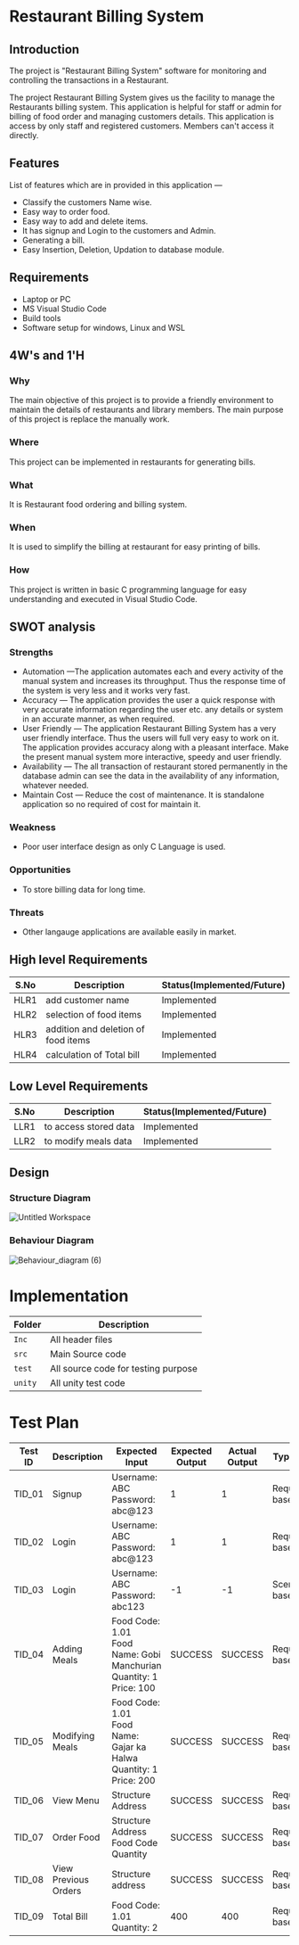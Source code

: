 # Restaurant Billing System
## Introduction

The project is "Restaurant Billing System" software for monitoring and controlling the transactions in a Restaurant.

The project Restaurant Billing System gives us the facility to manage the Restaurants billing system. This application is helpful for staff or admin for billing of food order and managing customers details. This application is access by only staff and registered customers. Members can't access it directly.

## Features
List of features which are in provided in this application —

*	 Classify the customers Name wise.
*	 Easy way to order food.
*	 Easy way to add and delete items.
*  It has signup and Login to the customers and Admin.
*  Generating a bill.
*  Easy Insertion, Deletion, Updation to database module.

## Requirements
*  Laptop or PC
*  MS Visual Studio Code
*  Build tools 
*  Software setup for windows, Linux and WSL

## 4W's and 1'H
### Why
The main objective of this project is to provide a friendly environment to maintain the details of restaurants and library members. The main purpose of this project is replace the manually work.
### Where
This project can be implemented in restaurants for generating bills.
### What
It is Restaurant food ordering and billing system.
### When
It is used to simplify the billing at restaurant for easy printing of bills.

### How
This project is written in basic C programming language for easy understanding and executed in Visual Studio Code.

## SWOT analysis
### Strengths
*	Automation —The application automates each and every activity of the manual system and increases its throughput. Thus the response time of the system is very less and it works very fast.
*	Accuracy — The application provides the user a quick response with very accurate information regarding the user etc. any details or system in an accurate manner, as when required.
*	User Friendly — The application Restaurant Billing System has a very user friendly interface. Thus the users will full very easy to work on it. The application provides accuracy along with a pleasant interface. Make the present manual system more interactive, speedy and user friendly.
*	Availability — The all transaction of restaurant stored permanently in the database admin can see the data in the availability of any information, whatever needed.
*	Maintain Cost — Reduce the cost of maintenance. It is standalone application so no required of cost for maintain it.
### Weakness
* Poor user interface design as only C Language is used.
### Opportunities
* To store billing data for long time.
### Threats
* Other langauge applications are available easily in market.
## High level Requirements
|S.No|Description|Status(Implemented/Future)|
| ---- | ---- | ----|
|HLR1| add customer name|  Implemented|
|HLR2| selection of  food items | Implemented|
|HLR3| addition and  deletion of food items| Implemented|
|HLR4| calculation of  Total bill| Implemented|


## Low Level Requirements 
|S.No|Description|Status(Implemented/Future)|
| ---- | ---- | ----|
|LLR1| to access stored data| Implemented|
|LLR2| to modify meals data| Implemented|

## Design
### Structure Diagram
![Untitled Workspace](https://user-images.githubusercontent.com/94158848/143039826-93ac3923-539f-4009-beea-88fc985d551a.png)


### Behaviour Diagram
![Behaviour_diagram (6)](https://user-images.githubusercontent.com/94158848/143039725-21df271d-07d5-47e3-a9cb-9cbf638e7ac5.png)

# Implementation
|Folder|Description|
|---|---|
|`Inc`|All header files |
|`src`| Main Source code |
|`test`| All source code  for testing purpose|
|`unity`| All unity test code |


# Test Plan
|  Test ID | Description  | Expected Input  | Expected Output  | Actual Output  | Type of test |
|---|---|---|---|---|---|
| TID_01  | Signup  | Username: ABC<br />Password: abc@123| 1  |1| Requirement based  |
| TID_02  | Login  | Username: ABC<br />Password: abc@123| 1  |1| Requirement based|
| TID_03  | Login  | Username: ABC<br />Password: abc123| -1  |-1| Scenario based  |
| TID_04  | Adding Meals  |Food Code: 1.01<br />Food Name: Gobi Manchurian<br />Quantity: 1<br />Price: 100| SUCCESS  |SUCCESS| Requirement based  |
| TID_05  | Modifying Meals  |Food Code: 1.01<br />Food Name: Gajar ka Halwa<br />Quantity: 1<br />Price: 200| SUCCESS  |SUCCESS| Requirement based   |
| TID_06 | View Menu  | Structure Address| SUCCESS  |SUCCESS| Requirement based    |
| TID_07  | Order Food  |Structure Address<br />Food Code<br />Quantity| SUCCESS  |SUCCESS| Requirement based    |
| TID_08 | View Previous Orders  | Structure address| SUCCESS  |SUCCESS|  Requirement based    |
| TID_09 | Total Bill  |Food Code: 1.01<br />Quantity: 2 | 400  |400|  Requirement based    |










